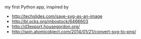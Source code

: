 my first Python app, inspired by 
- http://techslides.com/save-svg-as-an-image
- http://bl.ocks.org/mbostock/6466603 
- http://d3export.housegordon.org/
- http://spin.atomicobject.com/2014/01/21/convert-svg-to-png/
